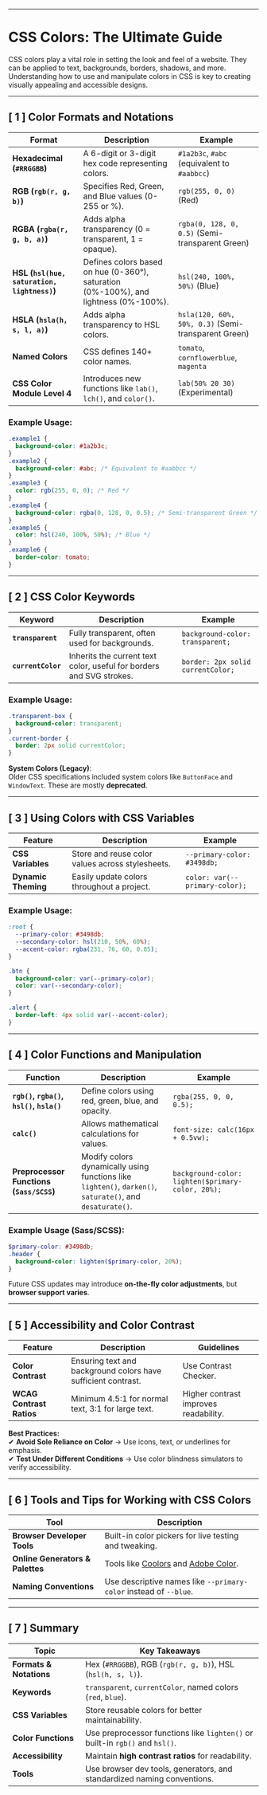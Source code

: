 
---

# CSS Colors: The Ultimate Guide

CSS colors play a vital role in setting the look and feel of a website. They can be applied to text, backgrounds, borders, shadows, and more. Understanding how to use and manipulate colors in CSS is key to creating visually appealing and accessible designs.

---

## [ 1 ] Color Formats and Notations

|Format|Description|Example|
|---|---|---|
|**Hexadecimal (`#RRGGBB`)**|A 6-digit or 3-digit hex code representing colors.|`#1a2b3c`, `#abc` (equivalent to `#aabbcc`)|
|**RGB (`rgb(r, g, b)`)**|Specifies Red, Green, and Blue values (0-255 or %).|`rgb(255, 0, 0)` (Red)|
|**RGBA (`rgba(r, g, b, a)`)**|Adds alpha transparency (0 = transparent, 1 = opaque).|`rgba(0, 128, 0, 0.5)` (Semi-transparent Green)|
|**HSL (`hsl(hue, saturation, lightness)`)**|Defines colors based on hue (0-360°), saturation (0%-100%), and lightness (0%-100%).|`hsl(240, 100%, 50%)` (Blue)|
|**HSLA (`hsla(h, s, l, a)`)**|Adds alpha transparency to HSL colors.|`hsla(120, 60%, 50%, 0.3)` (Semi-transparent Green)|
|**Named Colors**|CSS defines 140+ color names.|`tomato`, `cornflowerblue`, `magenta`|
|**CSS Color Module Level 4**|Introduces new functions like `lab()`, `lch()`, and `color()`.|`lab(50% 20 30)` (Experimental)|

### **Example Usage:**

```css
.example1 {
  background-color: #1a2b3c;
}
.example2 {
  background-color: #abc; /* Equivalent to #aabbcc */
}
.example3 {
  color: rgb(255, 0, 0); /* Red */
}
.example4 {
  background-color: rgba(0, 128, 0, 0.5); /* Semi-transparent Green */
}
.example5 {
  color: hsl(240, 100%, 50%); /* Blue */
}
.example6 {
  border-color: tomato;
}
```

---

## [ 2 ] CSS Color Keywords

|Keyword|Description|Example|
|---|---|---|
|**`transparent`**|Fully transparent, often used for backgrounds.|`background-color: transparent;`|
|**`currentColor`**|Inherits the current text color, useful for borders and SVG strokes.|`border: 2px solid currentColor;`|

### **Example Usage:**

```css
.transparent-box {
  background-color: transparent;
}
.current-border {
  border: 2px solid currentColor;
}
```

**System Colors (Legacy)**:  
Older CSS specifications included system colors like `ButtonFace` and `WindowText`. These are mostly **deprecated**.

---

## [ 3 ] Using Colors with CSS Variables

|Feature|Description|Example|
|---|---|---|
|**CSS Variables**|Store and reuse color values across stylesheets.|`--primary-color: #3498db;`|
|**Dynamic Theming**|Easily update colors throughout a project.|`color: var(--primary-color);`|

### **Example Usage:**

```css
:root {
  --primary-color: #3498db;
  --secondary-color: hsl(210, 50%, 60%);
  --accent-color: rgba(231, 76, 60, 0.85);
}

.btn {
  background-color: var(--primary-color);
  color: var(--secondary-color);
}

.alert {
  border-left: 4px solid var(--accent-color);
}
```

---

## [ 4 ] Color Functions and Manipulation

|Function|Description|Example|
|---|---|---|
|**`rgb()`, `rgba()`, `hsl()`, `hsla()`**|Define colors using red, green, blue, and opacity.|`rgba(255, 0, 0, 0.5);`|
|**`calc()`**|Allows mathematical calculations for values.|`font-size: calc(16px + 0.5vw);`|
|**Preprocessor Functions (`Sass/SCSS`)**|Modify colors dynamically using functions like `lighten()`, `darken()`, `saturate()`, and `desaturate()`.|`background-color: lighten($primary-color, 20%);`|

### **Example Usage (Sass/SCSS):**

```scss
$primary-color: #3498db;
.header {
  background-color: lighten($primary-color, 20%);
}
```

Future CSS updates may introduce **on-the-fly color adjustments**, but **browser support varies**.

---

## [ 5 ] Accessibility and Color Contrast

| Feature                  | Description                                                   | Guidelines                            |
| ------------------------ | ------------------------------------------------------------- | ------------------------------------- |
| **Color Contrast**       | Ensuring text and background colors have sufficient contrast. | Use  Contrast Checker.                |
| **WCAG Contrast Ratios** | Minimum 4.5:1 for normal text, 3:1 for large text.            | Higher contrast improves readability. |

**Best Practices:**  
✔ **Avoid Sole Reliance on Color** → Use icons, text, or underlines for emphasis.  
✔ **Test Under Different Conditions** → Use color blindness simulators to verify accessibility.

---

## [ 6 ] Tools and Tips for Working with CSS Colors

|Tool|Description|
|---|---|
|**Browser Developer Tools**|Built-in color pickers for live testing and tweaking.|
|**Online Generators & Palettes**|Tools like [Coolors](https://coolors.co/) and [Adobe Color](https://color.adobe.com/).|
|**Naming Conventions**|Use descriptive names like `--primary-color` instead of `--blue`.|

---

## [ 7 ] Summary

|Topic|Key Takeaways|
|---|---|
|**Formats & Notations**|Hex (`#RRGGBB`), RGB (`rgb(r, g, b)`), HSL (`hsl(h, s, l)`).|
|**Keywords**|`transparent`, `currentColor`, named colors (`red`, `blue`).|
|**CSS Variables**|Store reusable colors for better maintainability.|
|**Color Functions**|Use preprocessor functions like `lighten()` or built-in `rgb()` and `hsl()`.|
|**Accessibility**|Maintain **high contrast ratios** for readability.|
|**Tools**|Use browser dev tools, generators, and standardized naming conventions.|

